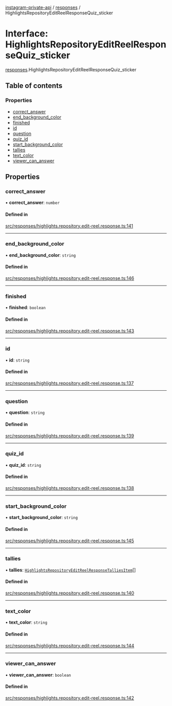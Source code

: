 [instagram-private-api](../../README.md) / [responses](../../modules/responses.md) / HighlightsRepositoryEditReelResponseQuiz_sticker

# Interface: HighlightsRepositoryEditReelResponseQuiz\_sticker

[responses](../../modules/responses.md).HighlightsRepositoryEditReelResponseQuiz_sticker

## Table of contents

### Properties

- [correct\_answer](HighlightsRepositoryEditReelResponseQuiz_sticker.md#correct_answer)
- [end\_background\_color](HighlightsRepositoryEditReelResponseQuiz_sticker.md#end_background_color)
- [finished](HighlightsRepositoryEditReelResponseQuiz_sticker.md#finished)
- [id](HighlightsRepositoryEditReelResponseQuiz_sticker.md#id)
- [question](HighlightsRepositoryEditReelResponseQuiz_sticker.md#question)
- [quiz\_id](HighlightsRepositoryEditReelResponseQuiz_sticker.md#quiz_id)
- [start\_background\_color](HighlightsRepositoryEditReelResponseQuiz_sticker.md#start_background_color)
- [tallies](HighlightsRepositoryEditReelResponseQuiz_sticker.md#tallies)
- [text\_color](HighlightsRepositoryEditReelResponseQuiz_sticker.md#text_color)
- [viewer\_can\_answer](HighlightsRepositoryEditReelResponseQuiz_sticker.md#viewer_can_answer)

## Properties

### correct\_answer

• **correct\_answer**: `number`

#### Defined in

[src/responses/highlights.repository.edit-reel.response.ts:141](https://github.com/Nerixyz/instagram-private-api/blob/4971f34/src/responses/highlights.repository.edit-reel.response.ts#L141)

___

### end\_background\_color

• **end\_background\_color**: `string`

#### Defined in

[src/responses/highlights.repository.edit-reel.response.ts:146](https://github.com/Nerixyz/instagram-private-api/blob/4971f34/src/responses/highlights.repository.edit-reel.response.ts#L146)

___

### finished

• **finished**: `boolean`

#### Defined in

[src/responses/highlights.repository.edit-reel.response.ts:143](https://github.com/Nerixyz/instagram-private-api/blob/4971f34/src/responses/highlights.repository.edit-reel.response.ts#L143)

___

### id

• **id**: `string`

#### Defined in

[src/responses/highlights.repository.edit-reel.response.ts:137](https://github.com/Nerixyz/instagram-private-api/blob/4971f34/src/responses/highlights.repository.edit-reel.response.ts#L137)

___

### question

• **question**: `string`

#### Defined in

[src/responses/highlights.repository.edit-reel.response.ts:139](https://github.com/Nerixyz/instagram-private-api/blob/4971f34/src/responses/highlights.repository.edit-reel.response.ts#L139)

___

### quiz\_id

• **quiz\_id**: `string`

#### Defined in

[src/responses/highlights.repository.edit-reel.response.ts:138](https://github.com/Nerixyz/instagram-private-api/blob/4971f34/src/responses/highlights.repository.edit-reel.response.ts#L138)

___

### start\_background\_color

• **start\_background\_color**: `string`

#### Defined in

[src/responses/highlights.repository.edit-reel.response.ts:145](https://github.com/Nerixyz/instagram-private-api/blob/4971f34/src/responses/highlights.repository.edit-reel.response.ts#L145)

___

### tallies

• **tallies**: [`HighlightsRepositoryEditReelResponseTalliesItem`](HighlightsRepositoryEditReelResponseTalliesItem.md)[]

#### Defined in

[src/responses/highlights.repository.edit-reel.response.ts:140](https://github.com/Nerixyz/instagram-private-api/blob/4971f34/src/responses/highlights.repository.edit-reel.response.ts#L140)

___

### text\_color

• **text\_color**: `string`

#### Defined in

[src/responses/highlights.repository.edit-reel.response.ts:144](https://github.com/Nerixyz/instagram-private-api/blob/4971f34/src/responses/highlights.repository.edit-reel.response.ts#L144)

___

### viewer\_can\_answer

• **viewer\_can\_answer**: `boolean`

#### Defined in

[src/responses/highlights.repository.edit-reel.response.ts:142](https://github.com/Nerixyz/instagram-private-api/blob/4971f34/src/responses/highlights.repository.edit-reel.response.ts#L142)
